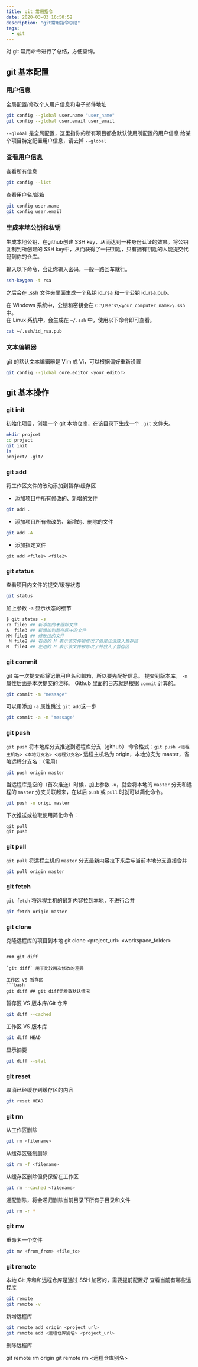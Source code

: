 ```yaml
---
title: git 常用指令
date: 2020-03-03 16:50:52
description: "git常用指令总结"
tags:
  - git
---
```


对 git 常用命令进行了总结，方便查询。

## git 基本配置

### 用户信息

全局配置/修改个人用户信息和电子邮件地址

```bash
git config --global user.name "user_name"
git config --global user.email user_email
```

`--global` 是全局配置，这里指你的所有项目都会默认使用所配置的用户信息
给某个项目特定配置用户信息，请去掉 `--global`

### 查看用户信息

查看所有信息

```bash
git config --list
```

查看用户名/邮箱

```bash
git config user.name
git config user.email
```

### 生成本地公钥和私钥

生成本地公钥，在github创建 SSH key，从而达到一种身份认证的效果。将公钥复制到所创建的 SSH key中，从而获得了一把钥匙，只有拥有钥匙的人能提交代码到你的仓库。

输入以下命令，会让你输入密码，一般一路回车就行。

```bash
ssh-keygen -t rsa
```

之后会在 .ssh 文件夹里面生成一个私钥 id_rsa 和一个公钥 id_rsa.pub。  

在 Windows 系统中，公钥和密钥会在 `C:\Users\<your_computer_name>\.ssh` 中。  
在 Linux 系统中，会生成在 `~/.ssh` 中，使用以下命令即可查看。
```bash
cat ~/.ssh/id_rsa.pub
```

### 文本编辑器

git 的默认文本编辑器是 Vim 或 Vi，可以根据偏好重新设置

```bash
git config --global core.editor <your_editor>
```

## git 基本操作

### git init

初始化项目，创建一个 git 本地仓库，在该目录下生成一个 `.git` 文件夹。

```bash
mkdir projcet
cd project
git init
ls
project/ .git/
```

### git add

将工作区文件的改动添加到暂存/缓存区

- 添加项目中所有修改的、新增的文件

```bash
git add .
```

- 添加项目所有修改的、新增的、删除的文件

```bash
git add -A
```

- 添加指定文件

```
git add <file1> <file2>
```

### git status

查看项目内文件的提交/缓存状态

```bash
git status
```

加上参数 `-s` 显示状态的细节

```bash
$ git status -s
?? file5 ## 新添加的未跟踪文件
A  file3 ## 新添加到暂存区中的文件
MM file1 ## 修改过的文件
 M file2 ## 右边的 M 表示该文件被修改了但是还没放入暂存区
M  file4 ## 左边的 M 表示该文件被修改了并放入了暂存区
```

### git commit

git 每一次提交都将记录用户名和邮箱，所以要先配好信息。
提交到版本库， `-m` 属性后面是本次提交的注释。
Github 里面的日志就是根据 `commit` 计算的。

```bash
git commit -m "message"
```

可以用添加 `-a` 属性跳过 `git add`这一步

```bash
git commit -a -m "message"
```

### git push

`git push` 将本地库分支推送到远程库分支（github）
命令格式：`git push <远程主机名> <本地分支名> <远程分支名>`
远程主机名为 origin，本地分支为 master，省略远程分支名：（常用）

```bash
git push origin master
```

当远程库是空的（首次推送）时候，加上参数 `-u`，就会将本地的 `master` 分支和远程的 `master` 分支关联起来，在以后 `push` 或 `pull` 时就可以简化命令。

```bash
git push -u origi master
```

下次推送或拉取使用简化命令：

```
git pull
git push
```

### git pull

`git pull` 将远程主机的 `master` 分支最新内容拉下来后与当前本地分支直接合并

```bash
git pull origin master
```

### git fetch

`git fetch` 将远程主机的最新内容拉到本地，不进行合并

```bash
git fetch origin master
```

### git clone

克隆远程库的项目到本地
git clone <project_url> <workspace_folder>

````

### git diff

`git diff` 用于比较两次修改的差异

工作区 VS 暂存区
```bash
git diff ## git diff无参数默认情况
````

暂存区 VS 版本库/Git 仓库

```bash
git diff --cached
```

工作区 VS 版本库

```bash
git diff HEAD
```

显示摘要

```bash
git diff --stat
```

### git reset

取消已经缓存到缓存区的内容

```bash
git reset HEAD
```

### git rm

从工作区删除

```bash
git rm <filename>
```

从缓存区强制删除

```bash
git rm -f <filename>
```

从缓存区删除但仍保留在工作区

```bash
git rm --cached <filename>
```

通配删除，将会递归删除当前目录下所有子目录和文件

```bash
git rm -r *
```

### git mv

重命名一个文件

```bash
git mv <from_from> <file_to>
```

### git remote

本地 Git 库和和远程仓库是通过 SSH 加密的，需要提前配置好
查看当前有哪些远程库

```bash
git remote
git remote -v
```

新增远程库

```bash
git remote add origin <project_url>
git remote add <远程仓库别名> <project_url>
```

删除远程库

git remote rm origin
git remote rm <远程仓库别名>
